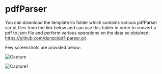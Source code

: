 # pdfParser
You can download the template lib folder which contains various pdfParser script files from the link below and 
can use this folder in order to convert a pdf to json file and perform various operations on the data so obtained:
https://github.com/dunso/pdf-parser.git

Few screenshots are provided below:

![Capture](https://user-images.githubusercontent.com/43849911/64784958-f093d700-d588-11e9-8f47-8f473764a9f6.JPG)

![Capture1](https://user-images.githubusercontent.com/43849911/64784959-f093d700-d588-11e9-8cc3-566bc3c67e1b.JPG)

